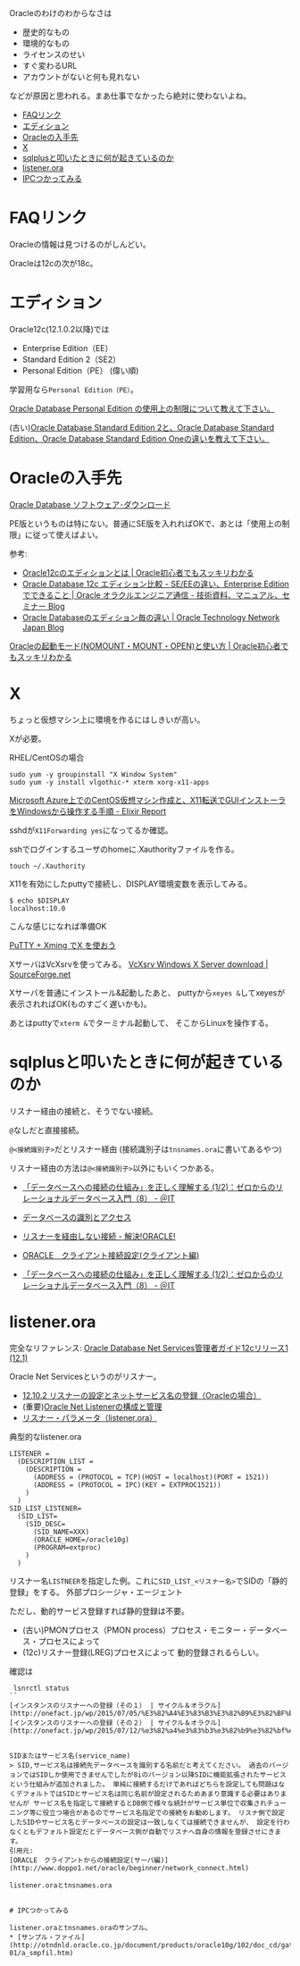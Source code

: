 Oracleのわけのわからなさは

- 歴史的なもの
- 環境的なもの
- ライセンスのせい
- すぐ変わるURL
- アカウントがないと何も見れない

などが原因と思われる。まあ仕事でなかったら絶対に使わないよね。

- [FAQリンク](#faqリンク)
- [エディション](#エディション)
- [Oracleの入手先](#oracleの入手先)
- [X](#x)
- [sqlplusと叩いたときに何が起きているのか](#sqlplusと叩いたときに何が起きているのか)
- [listener.ora](#listenerora)
- [IPCつかってみる](#ipcつかってみる)

# FAQリンク

Oracleの情報は見つけるのがしんどい。

Oracleは12cの次が18c。

# エディション

Oracle12c(12.1.0.2以降)では

- Enterprise Edition（EE）
- Standard Edition 2（SE2）
- Personal Edition（PE）
  (偉い順)

学習用なら`Personal Edition（PE）`。

[Oracle Database Personal Edition の使用上の制限について教えて下さい。](https://faq.oracle.co.jp/app/answers/detail/a_id/2649/~/oracle-database-personal-edition-%E3%81%AE%E4%BD%BF%E7%94%A8%E4%B8%8A%E3%81%AE%E5%88%B6%E9%99%90%E3%81%AB%E3%81%A4%E3%81%84%E3%81%A6%E6%95%99%E3%81%88%E3%81%A6%E4%B8%8B%E3%81%95%E3%81%84%E3%80%82)

(古い)[Oracle Database Standard Edition 2と、Oracle Database Standard Edition、Oracle Database Standard Edition Oneの違いを教えて下さい。](https://faq.oracle.co.jp/app/answers/detail/a_id/2797/related/1)

# Oracleの入手先

[Oracle Database ソフトウェア･ダウンロード](https://www.oracle.com/technetwork/jp/database/enterprise-edition/downloads/index.html)

PE版というものは特にない。普通にSE版を入れればOKで、あとは「使用上の制限」に従って使えばよい。

参考:

- [Oracle12cのエディションとは | Oracle初心者でもスッキリわかる](https://sql-oracle.com/?p=417)
- [Oracle Database 12c エディション比較 - SE/EEの違い、Enterprise Editionでできること | Oracle オラクルエンジニア通信 - 技術資料、マニュアル、セミナー Blog](https://blogs.oracle.com/oracle4engineer/oracle-database-12c-seeeenterprise-edition)
- [Oracle Databaseのエディション毎の違い | Oracle Technology Network Japan Blog](https://blogs.oracle.com/otnjp/oracle-database-v4)

[Oracleの起動モード(NOMOUNT・MOUNT・OPEN)と使い方 | Oracle初心者でもスッキリわかる](https://sql-oracle.com/?p=56)

# X

ちょっと仮想マシン上に環境を作るにはしきいが高い。

Xが必要。

RHEL/CentOSの場合

```
sudo yum -y groupinstall "X Window System"
sudo yum -y install vlgothic-* xterm xorg-x11-apps
```

[Microsoft Azure上でのCentOS仮想マシン作成と、X11転送でGUIインストーラをWindowsから操作する手順 - Elixir Report](https://qiita.com/mdmom/items/1b8044dcb21e38510a44)

sshdが`X11Forwarding yes`になってるか確認。

sshでログインするユーザのhomeに.Xauthorityファイルを作る。

```
touch ~/.Xauthority
```

X11を有効にしたputtyで接続し、DISPLAY環境変数を表示してみる。

```
$ echo $DISPLAY
localhost:10.0
```

こんな感じになれば準備OK

[PuTTY + Xming でX を使おう](http://www.ep.sci.hokudai.ac.jp/~epnetfan/tebiki/server-login/xming.html)

XサーバはVcXsrvを使ってみる。
[VcXsrv Windows X Server download | SourceForge.net](https://sourceforge.net/projects/vcxsrv/)

Xサーバを普通にインストール&起動したあと、
puttyから`xeyes &`してxeyesが表示されればOK(ものすごく遅いかも)。

あとはputtyで`xterm &`でターミナル起動して、
そこからLinuxを操作する。

# sqlplusと叩いたときに何が起きているのか

リスナー経由の接続と、そうでない接続。

`@`なしだと直接接続。

`@<接続識別子>`だとリスナー経由 (接続識別子は`tnsnames.ora`に書いてあるやつ)

リスナー経由の方法は`@<接続識別子>`以外にもいくつかある。

- [「データベースへの接続の仕組み」を正しく理解する (1/2)：ゼロからのリレーショナルデータベース入門（8） - ＠IT](http://www.atmarkit.co.jp/ait/articles/0905/28/news109.html)
- [データベースの識別とアクセス](https://docs.oracle.com/cd/E57425_01/121/NETAG/concepts.htm#CIHGGHEE)

- [リスナーを経由しない接続 - 解決!ORACLE!](http://www.noguopin.com/oracle/index.php?%A5%EA%A5%B9%A5%CA%A1%BC%A4%F2%B7%D0%CD%B3%A4%B7%A4%CA%A4%A4%C0%DC%C2%B3)
- [ORACLE　クライアント接続設定(クライアント編)](http://www.doppo1.net/oracle/beginner/network_connect_2.html)
- [「データベースへの接続の仕組み」を正しく理解する (1/2)：ゼロからのリレーショナルデータベース入門（8） - ＠IT](http://www.atmarkit.co.jp/ait/articles/0905/28/news109.html)

# listener.ora

完全なリファレンス:
[Oracle Database Net Services管理者ガイド12cリリース1 (12.1)](https://docs.oracle.com/cd/E57425_01/121/NETAG/toc.htm)

Oracle Net Servicesというのがリスナー。

- [12.10.2 リスナーの設定とネットサービス名の登録（Oracleの場合）](http://software.fujitsu.com/jp/manual/manualfiles/M080163/J2X15990/05Z200/setup12/setup265.html)
- (重要)[Oracle Net Listenerの構成と管理](http://otndnld.oracle.co.jp/document/products/oracle11g/111/doc_dvd/network.111/E05725-04/listenercfg.htm)
- [リスナー・パラメータ（listener.ora）](http://otndnld.oracle.co.jp/document/products/oracle10g/102/doc_cd/network.102/B19209-01/listener.htm)

典型的なlistener.ora

```
LISTENER =
  (DESCRIPTION_LIST =
    (DESCRIPTION =
      (ADDRESS = (PROTOCOL = TCP)(HOST = localhost)(PORT = 1521))
      (ADDRESS = (PROTOCOL = IPC)(KEY = EXTPROC1521))
    )
  )
SID_LIST_LISTENER=
  (SID_LIST=
    (SID_DESC=
      (SID_NAME=XXX)
      (ORACLE_HOME=/oracle10g)
      (PROGRAM=extproc)
    )
  )
```

リスナー名`LISTNEER`を指定した例。これに`SID_LIST_<リスナー名>`でSIDの「静的登録」をする。
外部プロシージャ・エージェント

ただし、動的サービス登録すれば静的登録は不要。

- (古い)PMONプロセス（PMON process）プロセス・モニター・データベース・プロセスによって
- (12c)リスナー登録(LREG)プロセスによって
  動的登録されるらしい。

確認は

```
 lsnrctl status
``
[インスタンスのリスナーへの登録（その１） | サイクル＆オラクル](http://onefact.jp/wp/2015/07/05/%E3%82%A4%E3%83%B3%E3%82%B9%E3%82%BF%E3%83%B3%E3%82%B9%E3%81%AE%E3%83%AA%E3%82%B9%E3%83%8A%E3%83%BC%E3%81%B8%E3%81%AE%E7%99%BB%E9%8C%B2%EF%BC%88%E3%81%9D%E3%81%AE%EF%BC%91%EF%BC%89/)
[インスタンスのリスナーへの登録（その２） | サイクル＆オラクル](http://onefact.jp/wp/2015/07/12/%e3%82%a4%e3%83%b3%e3%82%b9%e3%82%bf%e3%83%b3%e3%82%b9%e3%81%ae%e3%83%aa%e3%82%b9%e3%83%8a%e3%83%bc%e3%81%b8%e3%81%ae%e7%99%bb%e9%8c%b2%ef%bc%88%e3%81%9d%e3%81%ae%ef%bc%92%ef%bc%89/)


SIDまたはサービス名(service_name)
> SID,サービス名は接続先データベースを識別する名前だと考えてください。 過去のバージョンではSIDしか使用できませんでしたが8iのバージョン以降SIDに機能拡張されたサービスという仕組みが追加されました。 単純に接続するだけであればどちらを設定しても問題はなくデフォルトではSIDとサービス名は同じ名前が設定されるためあまり意識する必要はありませんが サービス名を指定して接続するとDB側で様々な統計がサービス単位で収集されチューニング等に役立つ場合があるのでサービス名指定での接続をお勧めします。 リスナ側で設定したSIDやサービス名とデータベースの設定は一致しなくては接続できませんが、 設定を行わなくともデフォルト設定だとデータベース側が自動でリスナへ自身の情報を登録させにきます。
引用元:
[ORACLE　クライアントからの接続設定(サーバ編)](http://www.doppo1.net/oracle/beginner/network_connect.html)

listener.oraとtnsnames.ora


# IPCつかってみる

listener.oraとtnsnames.oraのサンプル。
* [サンプル・ファイル](http://otndnld.oracle.co.jp/document/products/oracle10g/102/doc_cd/gateways.102/B25249-01/a_smpfil.htm)
```
